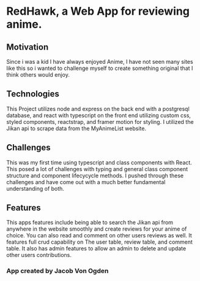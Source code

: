 # RedHawk, a Web App for reviewing anime.

## Motivation

Since i was a kid I have always enjoyed Anime, I have not seen many sites like this so i wanted to challenge myself to create something original that I think others would enjoy.

## Technologies

This Project utilizes node and express on the back end with a postgresql database, and react with typescript on the front end utilizing custom css, styled components, reactstrap, and framer motion for styling. I utilized the Jikan api to scrape data from the MyAnimeList website.

## Challenges

This was my first time using typescript and class components with React. This posed a lot of challenges with typing and general class component structure and component lifecycycle methods. I pushed through these challenges and have come out with a much better fundamental understanding of both.

## Features

This apps features include being able to search the Jikan api from anywhere in the website smoothly and create reviews for your anime of choice. You can also read and comment on other users reviews as well. It features full crud capability on The user table, review table, and comment table. It also has admin features to allow an admin to delete and update other users contributions.

### App created by Jacob Von Ogden